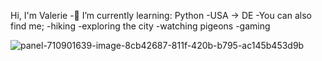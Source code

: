 Hi, I'm Valerie 
-🌱 I’m currently learning: Python
-USA → DE
-You can also find me;
   -hiking
   -exploring the city
   -watching pigeons
   -gaming
<!---
cafeokapi/cafeokapi is a ✨ special ✨ repository because its `README.md` (this file) appears on your GitHub profile.
You can click the Preview link to take a look at your changes.
--->
![panel-710901639-image-8cb42687-811f-420b-b795-ac145b453d9b](https://github.com/cafeokapi/cafeokapi/assets/167624925/0e0b0a34-f06d-49d2-b385-b01ed5767193)
